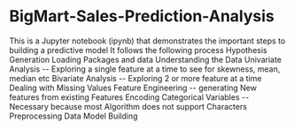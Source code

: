 # BigMart-Sales-Prediction-Analysis
This is a Jupyter notebook (ipynb) that demonstrates the important steps to building a predictive model
It follows the following process
  Hypothesis Generation
  Loading Packages and data
  Understanding the Data
  Univariate Analysis -- Exploring a single feature at a time to see for skewness, mean, median etc
  Bivariate Analysis -- Exploring 2 or more feature at a time
  Dealing with Missing Values
  Feature Engineering -- generating New features from existing Features
  Encoding Categorical Variables -- Necessary because most Algorithm does not support Characters
  Preprocessing Data
  Model Building
